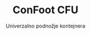 ---
title: "ConFoot CFU"
subtitle: "Univerzalno podnožje kontejnera"
mainImage: "/images/products/confoot-cfu-main.jpg"
gallery:
  - "/images/products/confoot-cfu-1.jpg"
  - "/images/products/confoot-cfu-2.jpg"
  - "/images/products/confoot-cfu-3.jpg"
shortDescription: "ConFoot CFU je univerzalno podnožje kontejnera dizajnirano za višenamjensko rukovanje kontejnerima u različitim okruženjima."
technicalDescription: "ConFoot CFU je izrađen od visokokvalitetnog čelika i opremljen je našim patentiranim mehanizmom zaključavanja za sigurno pričvršćivanje na kutne konstrukcije kontejnera."
videoID: "HDhFIRA-oZU"
specifications:
  - name: "Težina"
    value: "24 kg"
  - name: "Nosivost"
    value: "34 tons"
  - name: "Dimenzije"
    value: "45 × 30 × 25 cm"
  - name: "Materijal"
    value: "Visokokvalitetni čelik"
price: "6.350 EUR"
priceVAT: "7.684 EUR"
pricingNotes: "Dostupni popusti za veće količine. Obratite nam se za prilagođene ponude."
buyLink: "/contact"
howToUse: |
  1. Postavite CFU ispod kuta kontejnera
  2. Aktivirajte mehanizam zaključavanja
  3. Provjerite je li pričvršćivanje sigurno
  4. Ponavljajte za sve potrebne kutove
benefits:
  - title: "Univerzalna kompatibilnost"
    description: "Radi sa svim standardnim transportnim kontejnerima bez obzira na proizvođača"
  - title: "Brza montaža"
    description: "Jedan operater može postaviti uređaj za manje od 5 minuta po jedinici"
  - title: "Učinkovitost prostora"
    description: "Kompaktan dizajn omogućava pohranu u skučenim prostorima kada se ne koristi"
  - title: "Ekonomski isplativo"
    description: "Smanjuje potrebu za specijaliziranom opremom za dizanje, štedeći operativne troškove"
  - title: "Višenamjenska primjena"
    description: "Pogodno za razne industrije uključujući logistiku, proizvodnju i građevinarstvo"
  - title: "Poboljšan radni tijek"
    description: "Optimizira procese rukovanja kontejnerima, poboljšavajući operativnu učinkovitost"
articleContent: |
  ## Što je ConFoot CFU?

  ConFoot CFU je univerzalno rješenje za podnožje kontejnera osmišljeno za pružanje maksimalne višenamjenskosti i kompatibilnosti među različitim vrstama kontejnera. Ovaj inovativni sustav nudi pouzdan i učinkovit način rukovanja kontejnerima bez potrebe za teškom mehanizacijom ili specijaliziranom opremom. CFU model se ističe svojom sposobnošću rada s gotovo svim standardnim transportnim kontejnerima, čineći ga idealnim izborom za tvrtke koje rukovode različitim vrstama kontejnera.

  ## Kako radi

  ConFoot CFU se izravno pričvršćuje za kutne konstrukcije kontejnera, pružajući stabilnu podlogu za utovar, istovar i privremeno skladištenje. Njegov univerzalni dizajn osigurava kompatibilnost s gotovo svim standardnim transportnim kontejnerima, čineći ga idealnim rješenjem za tvrtke koje rukovode različitim vrstama kontejnera. Jednostavan mehanizam pričvršćivanja omogućava brzu montažu i demontažu, znatno smanjujući vrijeme i resurse potrebne za operacije rukovanja kontejnerima.

  ## Kako ConFoot CFU radi

  ### Osnovni mehanizam

  ConFoot CFU koristi inovativni univerzalni sustav pričvršćivanja koji sigurno spaja na kutne konstrukcije kontejnera bez obzira na proizvođača. Ova višenamjenskost postiže se posebnim mehanizmom stezanja dizajniranim za prilagodbu različitim konfiguracijama kutnih konstrukcija. Izrađen od visokokvalitetnog čelika, svaki uređaj osigurava izvanrednu izdržljivost, a istovremeno ga jedan operater može rukovati i instalirati.

  Proces pričvršćivanja je jednostavan i zahtijeva minimalnu obuku. Operateri mogu postaviti CFU ispod kuta kontejnera, aktivirati mehanizam zaključavanja i provjeriti sigurno pričvršćivanje prije nastavka. Ova jednostavnost omogućava brzu montažu u raznim operativnim uvjetima, od prometnih luka do udaljenih gradilišta.

  ### Prednosti mehanizma

  1. **Univerzalna primjena**: Adaptivni dizajn CFU-a radi s kontejnerima svih glavnih proizvođača, eliminirajući probleme kompatibilnosti.
  2. **Operativna jednostavnost**: Intuitivan sustav pričvršćivanja brzo se savladava, smanjujući zahtjeve za obukom i operativne pogreške.
  3. **Učinkovitost vremena**: Operacije rukovanja kontejnerima mogu se dovršiti u djeliću vremena u usporedbi s tradicionalnim metodama koje zahtijevaju tešku mehanizaciju.
  4. **Optimizacija resursa**: Smanjenjem ovisnosti o specijaliziranoj opremi, CFU omogućava učinkovitiju raspodjelu resursa.

  Mehanizam CFU-a predstavlja značajan napredak u tehnologiji rukovanja kontejnerima, nudeći rješenje koje kombinira višenamjenskost, jednostavnost i učinkovitost u jednom proizvodu.

  ## Primjene ConFoot CFU

  ### Raznolike logističke operacije
  ConFoot CFU se ističe u raznolikim logističkim operacijama gdje se redovito rukuje različitim vrstama kontejnera. Njegova univerzalna kompatibilnost čini ga posebno vrijednim u multimodalnim transportnim čvorištima, gdje se susreću kontejneri različitih proizvođača i brodarskih linija. Sposobnost sustava da radi s različitim vrstama kontejnera eliminira potrebu za višestrukim specijaliziranim rješenjima za rukovanje, optimizirajući operacije i smanjujući troškove opreme.

  ### Distribucijski centri male veličine
  Za manje distribucijske centre koji ne mogu opravdati trošak stalne opreme za rukovanje kontejnerima, ConFoot CFU pruža idealno rješenje. Njegova prenosiva priroda i jednostavnost korištenja omogućuju tim objektima učinkovito upravljanje isporukom kontejnera bez ulaganja u skupu infrastrukturu. Ova pristupačnost otvara nove mogućnosti za tvrtke koje žele proširiti svoje distribucijske kapacitete bez značajnih kapitalnih izdataka.

  ### Proizvodni pogoni
  Proizvodni pogoni koriste prednosti CFU-a u kreiranju fleksibilnih rasporeda proizvodnje. Omogućavajući precizno pozicioniranje kontejnera tamo gdje je potrebno, sustav olakšava upravljanje zalihama po principu just-in-time i učinkovite proizvodne procese. Sposobnost brzog preuređivanja kontejnera također podržava agilne proizvodne procese koji zahtijevaju čestu rekonfiguraciju radnog prostora i raspodjelu resursa.

  Prilagodljivost ConFoot CFU-a čini ga ključnim alatom za moderne operacije u logistici i proizvodnji, pružajući fleksibilnost potrebnu za odgovor na promjenjive tržišne zahtjeve i operativne potrebe.

  ### Prednosti i ograničenja

  #### Prednosti

  ConFoot CFU nudi značajne prednosti za operacije rukovanja kontejnerima. Njegova univerzalna kompatibilnost eliminira potrebu za višestrukim specijaliziranim sustavima za rukovanje, smanjujući troškove opreme i pojednostavljujući upravljanje zalihama. Prenosivost sustava omogućava primjenu na različitim lokacijama, pružajući operativnu fleksibilnost koju stalna oprema ne može osigurati. Dodatno, jednostavnost rada CFU-a smanjuje zahtjeve za obukom i omogućava brzu implementaciju u novim okruženjima. Izdržljiva konstrukcija osigurava dugoročnu pouzdanost, dok kompaktan dizajn minimizira prostor za skladištenje kada se ne koristi.

  #### Ograničenja

  Unatoč svojoj višenamjenskosti, ConFoot CFU ima nekoliko ograničenja koja treba razmotriti. Ručni način rada sustava možda nije pogodan za operacije s velikim obujmom posla, gdje bi automatizirana rješenja mogla biti učinkovitija. Iako CFU značajno smanjuje potrebu za teškom mehanizacijom, ne eliminira je u potpunosti za sve scenarije rukovanja kontejnerima. Dodatno, iznimno neravne površine mogu predstavljati izazove za stabilnu montažu, što u nekim slučajevima zahtijeva dodatne pripreme lokacije. Ove faktore treba uzeti u obzir prilikom razmatranja CFU-a za specifična operativna okruženja.

  ## Budući razvoj

  ### Planirana unapređenja
  ConFoot CFU se i dalje razvija uz niz planiranih unapređenja u budućnosti. Napori u razvoju usmjereni su na daljnje smanjenje težine svake jedinice uz održavanje ili poboljšanje nosivosti. Inovacije u materijalima istražuju se radi uvođenja naprednih kompozita koji nude superioran omjer čvrstoće i težine. Dodatno, ergonomska poboljšanja su dizajnirana kako bi dodatno pojednostavila proces pričvršćivanja i smanjila umor operatera tijekom duljeg korištenja.

  ### Mogućnosti integracije
  Buduće verzije ConFoot CFU-a imat će poboljšane mogućnosti integracije sa sustavima upravljanja skladištima i platformama za praćenje logistike. Razvijaju se digitalni senzori za praćenje raspodjele opterećenja i stabilnosti u stvarnom vremenu, pružajući vrijedne podatke za optimizaciju sigurnosti i učinkovitosti. Ove pametne značajke omogućit će da CFU postane dio povezanog logističkog ekosustava, podržavajući odlučivanje temeljeno na podacima i rasporede preventivnog održavanja.

  Ovi kontinuirani razvojni napori osiguravaju da će ConFoot CFU nastaviti ispunjavati promjenjive potrebe industrije logistike i proizvodnje, održavajući svoju poziciju vodećeg rješenja za višenamjensko rukovanje kontejnerima.
---